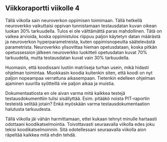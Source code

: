 ## Viikkoraportti viikolle 4

Tällä viikolla sain neuroverkon oppimisen toimimaan. Tällä hetkellä neuroverkko vaikuttaisi oppivan tunnistamaan testausdatan kuvan oikean luokan 30% tarkuudella. Tulos ei ole välttämättä paras mahdollinen. Tätä on vaikea arvioida, koska oppimistulos riippuu paljon käytetyn datan määrästä ja neuroverkon hyperparametreista, kuten oppimisnopeutta säätelevästä parametrista. Neuroverkko ylisovittaa hieman opetusdataan, koska pitkän opetussession jälkeen neuroverkko luokitteli opetusdatan kuvat 70% tarkuudella, mutta testausdatan kuvat vain 30% tarkuudella.

Huomasin, että koodissani luotiin matriiseja turhan usein, mikä hidasti ohjelman toimintaa. Muokkasin koodia kuitenkin siten, että koodi on nyt paljon nopeampaa verrattuna aikasempaan. Tietenkin edelleen ohjelman ajaminen suurilla syötteillä vie paljon aikaa ja muistia. 

Dokumentaatiosta en ole aivan varma mitä kaikkea testejä testausdokumenttiin tulisi sisällyttää. Esim. pitääkö noista PIT-raportin testeistä selitää jotain? Enkä myöskään varma testausdokumentaation halutusta tarkuudesta.

Tällä viikolla jäi vähän harmittamaan, ettei kukaan tehnyt minulle hartaasti odottaani koodikatselmointia. Toivottavasti seuraavalla viikolla edes joku tekisi koodikatselmoinnin. Sitä odotellessani seuraavalla viikolla aion räpeltää kaikkea mitä ehdin tehdä. 
